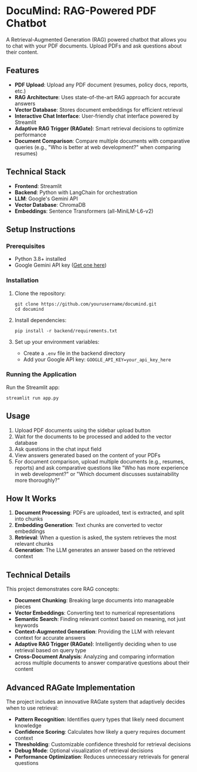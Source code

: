 # DocuMind: RAG-Powered PDF Chatbot

A Retrieval-Augmented Generation (RAG) powered chatbot that allows you to chat with your PDF documents. Upload PDFs and ask questions about their content.

## Features

- **PDF Upload**: Upload any PDF document (resumes, policy docs, reports, etc.)
- **RAG Architecture**: Uses state-of-the-art RAG approach for accurate answers
- **Vector Database**: Stores document embeddings for efficient retrieval
- **Interactive Chat Interface**: User-friendly chat interface powered by Streamlit
- **Adaptive RAG Trigger (RAGate)**: Smart retrieval decisions to optimize performance
- **Document Comparison**: Compare multiple documents with comparative queries (e.g., "Who is better at web development?" when comparing resumes)

## Technical Stack

- **Frontend**: Streamlit
- **Backend**: Python with LangChain for orchestration
- **LLM**: Google's Gemini API
- **Vector Database**: ChromaDB
- **Embeddings**: Sentence Transformers (all-MiniLM-L6-v2)

## Setup Instructions

### Prerequisites

- Python 3.8+ installed
- Google Gemini API key ([Get one here](https://makersuite.google.com/))

### Installation

1. Clone the repository:
   ```
   git clone https://github.com/yourusername/documind.git
   cd documind
   ```

2. Install dependencies:
   ```
   pip install -r backend/requirements.txt
   ```

3. Set up your environment variables:
   - Create a `.env` file in the backend directory
   - Add your Google API key: `GOOGLE_API_KEY=your_api_key_here`

### Running the Application

Run the Streamlit app:
```
streamlit run app.py
```

## Usage

1. Upload PDF documents using the sidebar upload button
2. Wait for the documents to be processed and added to the vector database
3. Ask questions in the chat input field
4. View answers generated based on the content of your PDFs
5. For document comparison, upload multiple documents (e.g., resumes, reports) and ask comparative questions like "Who has more experience in web development?" or "Which document discusses sustainability more thoroughly?"

## How It Works

1. **Document Processing**: PDFs are uploaded, text is extracted, and split into chunks
2. **Embedding Generation**: Text chunks are converted to vector embeddings
3. **Retrieval**: When a question is asked, the system retrieves the most relevant chunks
4. **Generation**: The LLM generates an answer based on the retrieved context

## Technical Details

This project demonstrates core RAG concepts:

- **Document Chunking**: Breaking large documents into manageable pieces
- **Vector Embeddings**: Converting text to numerical representations
- **Semantic Search**: Finding relevant context based on meaning, not just keywords
- **Context-Augmented Generation**: Providing the LLM with relevant context for accurate answers
- **Adaptive RAG Trigger (RAGate)**: Intelligently deciding when to use retrieval based on query type
- **Cross-Document Analysis**: Analyzing and comparing information across multiple documents to answer comparative questions about their content

## Advanced RAGate Implementation

The project includes an innovative RAGate system that adaptively decides when to use retrieval:

- **Pattern Recognition**: Identifies query types that likely need document knowledge
- **Confidence Scoring**: Calculates how likely a query requires document context
- **Thresholding**: Customizable confidence threshold for retrieval decisions
- **Debug Mode**: Optional visualization of retrieval decisions
- **Performance Optimization**: Reduces unnecessary retrievals for general questions

